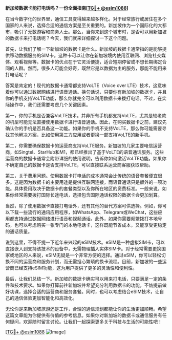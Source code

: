 **新加坡数据卡能打电话吗？一份全面指南[[TG💪+ @esim1088](https://t.me/s/esim1088)]**

在当今数字化的世界里，通信工具变得越来越多样化。对于经常旅行或居住在多个国家的人来说，选择合适的通信方案是至关重要的。新加坡作为一个国际化的大都市，吸引了无数游客和商务人士。那么，当你来到这个城市时，是否可以用新加坡的数据卡来打电话呢？今天，我们就来详细探讨一下这个问题。

首先，让我们了解一下新加坡的数据卡是什么。新加坡的数据卡通常指的是能够提供移动数据服务的SIM卡。这种卡可以让你在新加坡境内使用互联网、浏览社交媒体、观看视频等。数据卡的优点在于它灵活便捷，适合短期停留或不想长期绑定合同的人群。然而，很多人可能会好奇，既然它是以数据为主的服务，那能不能用来打电话呢？

答案是肯定的！现代的数据卡通常都支持VoLTE（Voice over LTE）技术，这意味着你可以通过数据网络进行语音通话。换句话说，只要你有新加坡的数据卡，并且你的手机支持VoLTE功能，那么你就完全可以利用数据卡来拨打电话。不过，在实际操作中，我们还需要考虑几个关键因素。

第一，你的手机是否兼容VoLTE技术。并非所有手机都支持VoLTE，尤其是较老款的机型可能无法直接使用数据卡进行语音通话。因此，在购买数据卡之前，建议先确认你的手机是否具备这一功能。如果你的手机不支持VoLTE，那么你可能需要寻找其他解决方案，比如使用第三方应用或者更换一部支持VoLTE的新手机。

第二，你需要确保数据卡的运营商支持VoLTE服务。新加坡的几家主要电信运营商，如Singtel、StarHub和M1，都已经推出了基于VoLTE的语音通话服务。这些运营商的数据卡通常会附带详细的使用说明，告诉你如何激活VoLTE功能。如果你不确定自己的数据卡是否支持VoLTE，可以直接联系运营商客服获取帮助。

第三，关于费用问题。使用数据卡打电话的成本通常会比传统的语音套餐便宜很多。这是因为数据卡的主要用途是提供互联网连接，而语音通话只是额外的一项功能。具体费用取决于数据卡的套餐类型以及你所在地区的资费标准。一般来说，如果你经常需要拨打国际长途电话，选择包含国际通话权限的数据卡会更加划算。

当然，除了使用数据卡直接打电话外，还有其他的替代方案可供选择。例如，你可以下载一些流行的通讯应用程序，如WhatsApp、Telegram或WeChat，这些应用都支持通过数据网络进行语音和视频通话。此外，如果你需要频繁拨打本地号码，也可以考虑购买一张专门的本地电话卡，这样既能节省成本，又能享受更稳定的通话质量。

说到这里，不得不提一下近年来兴起的eSIM技术。eSIM是一种虚拟SIM卡，可以直接嵌入到支持该技术的设备中，无需物理插入实体SIM卡。对于经常需要更换国家或地区的人来说，eSIM无疑是一个非常方便的选择。通过eSIM，你可以轻松切换不同的运营商和服务计划，而无需担心繁琐的换卡流程。目前，新加坡的一些运营商已经支持eSIM功能，这为用户提供了更多的灵活性和便利性。

最后，让我们总结一下。新加坡的数据卡确实可以用来打电话，只要满足一定的条件和技术要求。如果你打算前往新加坡并希望充分利用数据卡的功能，不妨提前做好功课，选择合适的运营商和服务套餐。同时，也可以考虑结合eSIM技术，让自己的通信体验更加智能化和高效化。

无论你是来新加坡旅游还是工作，合理的通信规划都能让你的生活更加顺畅。希望这篇文章能为你提供有价值的参考信息。如果你对新加坡的数据卡或通信服务有任何疑问，欢迎随时留言讨论。让我们一起探索更多关于科技与生活的可能性吧！

[[TG💪+ @esim1088](https://t.me/s/esim1088) ![Image](https://i.postimg.cc/4NQfJmqS/Snipaste-2025-05-13-00-14-12.png)]